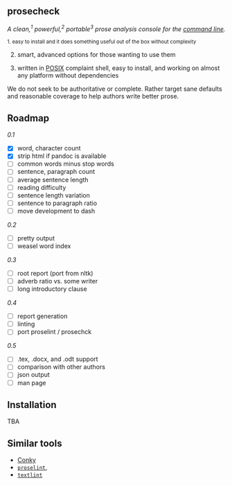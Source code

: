 ## prosecheck

*A clean,<sup>1</sup> powerful,<sup>2</sup> portable<sup>3</sup> prose
analysis console for the [command line][2].*

<sup>1. easy to install and it does something useful out of the box without
complexity</sup>

2. smart, advanced options for those wanting to use them

3. written in [POSIX][1] complaint shell, easy to install, and working on
almost any platform without dependencies

[1]: http://www.gnu.org/savannah-checkouts/gnu/autoconf/manual/autoconf-2.69/html_node/Portable-Shell.html#Portable-Shell
[2]: http://en.flossmanuals.net/command-line/index/

We do not seek to be authoritative or complete. Rather target sane defaults
and reasonable coverage to help authors write better prose.

## Roadmap

*0.1*
- [x] word, character count
- [x] strip html if pandoc is available
- [ ] common words minus stop words
- [ ] sentence, paragraph count
- [ ] average sentence length
- [ ] reading difficulty
- [ ] sentence length variation
- [ ] sentence to paragraph ratio
- [ ] move development to dash

*0.2*
- [ ] pretty output
- [ ] weasel word index

*0.3*
- [ ] root report (port from nltk)
- [ ] adverb ratio vs. some writer
- [ ] long introductory clause

*0.4*
- [ ] report generation
- [ ] linting
- [ ] port proselint / prosechck

*0.5*
- [ ] .tex, .docx, and .odt support
- [ ] comparison with other authors
- [ ] json output
- [ ] man page

## Installation

TBA

## Similar tools

- [Conky](https://github.com/brndnmtthws/conky)
- [`proselint`](https://github.com/amperser/proselint),
- [`textlint`](https://github.com/textlint/textlint)
